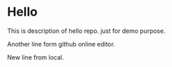 # Hello 
This is description of hello repo.
just for demo purpose.

Another line form github online editor.

New line from local.
